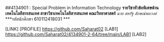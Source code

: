 ##4134901 : Special Problem in Information Technology
**รายวิชาหัวข้อพิเศษด้านเทคโนโลยีสารสนเทศ สาขาวิชาเทคโนโลยีสารสนเทศ คณะวิทยาศาสตร์**
_นาย สหรัฐ ลักษณ์พลวงค์_
***รหัสนักศึกษา 610112418031 ***

[LINK] 
[PROFILE] https://github.com/Saharat02
[LAB1] https://github.com/Saharat02/4134901-2-64/tree/main/LAB1
[LAB2] 